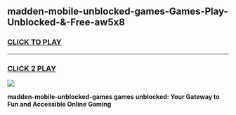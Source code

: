 
## madden-mobile-unblocked-games-Games-Play-Unblocked-&-Free-aw5x8
<h3>
<a href="https://premium76.site?title=madden-mobile-unblocked-games&ref=24A">CLICK TO PLAY</a></h3>
<hr>

<h3>
<a href="https://premium76.site?title=madden-mobile-unblocked-games&ref=24A">CLICK 2 PLAY</a>
  
</h3>

<a href="https://premium76.site?title=madden-mobile-unblocked-games&ref=24A"><img src="https://clearcache.store/games.png"></a>


**madden-mobile-unblocked-games games unblocked: Your Gateway to Fun and Accessible Online Gaming**
